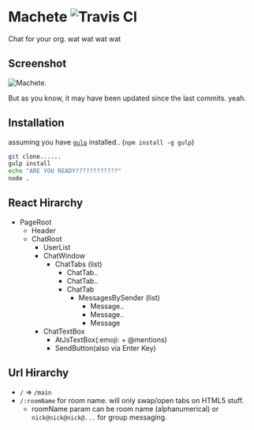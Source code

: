 
Machete ![Travis CI](https://travis-ci.org/Schniz/Machete.svg)
=======

Chat for your org.
wat wat wat wat

Screenshot
----------

![Machete.](https://cloud.githubusercontent.com/assets/2054772/4099240/58911dee-3053-11e4-82b7-b5d113dc6cbc.png)

But as you know, it may have been updated since the last commits. yeah.

Installation
------------
assuming you have [`gulp`](http://gulpjs.com/) installed.. (`npm install -g gulp`)

```bash
git clone......
gulp install
echo "ARE YOU READY????????????"
node .
```

React Hirarchy
--------------

- PageRoot
  - Header
  - ChatRoot
    - UserList
    - ChatWindow
      - ChatTabs (list)
        - ChatTab..
        - ChatTab..
        - ChatTab
          - MessagesBySender (list)
            - Message..
            - Message..
            - Message
    - ChatTextBox
      - AtJsTextBox(:emoji: + @mentions)
      - SendButton(also via Enter Key)

Url Hirarchy
------------
- `/` => `/main`
- `/:roomName` for room name. will only swap/open tabs on HTML5 stuff.
  - roomName param can be room name (alphanumerical) or `nick@nick@nick@...` for group messaging.